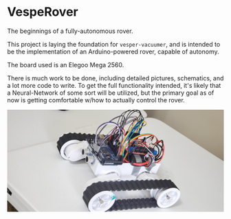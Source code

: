 # VespeRover
The beginnings of a fully-autonomous rover.

This project is laying the foundation for `vesper-vacuumer`, and is intended to be the implementation of an Arduino-powered
rover, capable of autonomy.

The board used is an Elegoo Mega 2560.

There is much work to be done, including detailed pictures, schematics, and a lot more code to write.
To get the full functionality intended, it's likely that a Neural-Network of some sort will be utilized,
but the primary goal as of now is getting comfortable w/how to actually control the rover.

![alt text](https://raw.githubusercontent.com/Connor-Wilhoit/VespeRover/master/rover.jpg)
